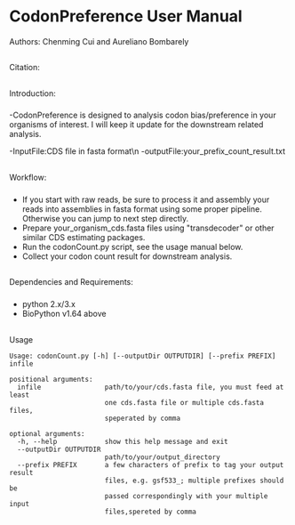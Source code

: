 # CodonPreference User Manual 
####
Authors: Chenming Cui and Aureliano Bombarely
##
Citation: 
## 
Introduction:
###
-CodonPreference is designed to analysis codon bias/preference in your organisms of interest.
I will keep it update for the downstream related analysis.

-InputFile:CDS file in fasta format\n
-outputFile:your_prefix_count_result.txt
##
Workflow:
###
- If you start with raw reads, be sure to process it and assembly your reads into assemblies in fasta format using 
  some proper pipeline. Otherwise you can jump to next step directly.   
- Prepare your_organism_cds.fasta files using "transdecoder" or other similar CDS estimating packages.
- Run the codonCount.py script, see the usage manual below.
- Collect your codon count result for downstream analysis.
##
Dependencies and Requirements:
###
- python 2.x/3.x
- BioPython v1.64 above
##
Usage
```
Usage: codonCount.py [-h] [--outputDir OUTPUTDIR] [--prefix PREFIX] infile

positional arguments:
  infile                path/to/your/cds.fasta file, you must feed at least
                        one cds.fasta file or multiple cds.fasta files,
                        speperated by comma

optional arguments:
  -h, --help            show this help message and exit
  --outputDir OUTPUTDIR
                        path/to/your/output_directory
  --prefix PREFIX       a few characters of prefix to tag your output result
                        files, e.g. gsf533_; multiple prefixes should be
                        passed correspondingly with your multiple input
                        files,spereted by comma

```
